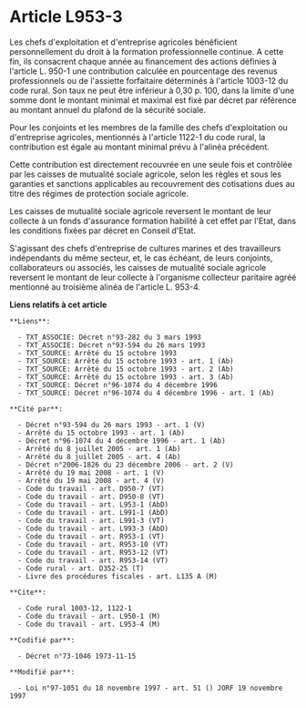 # Article L953-3

Les chefs d'exploitation et d'entreprise agricoles bénéficient personnellement du droit à la formation professionnelle
continue. A cette fin, ils consacrent chaque année au financement des actions définies à l'article L. 950-1 une contribution
calculée en pourcentage des revenus professionnels ou de l'assiette forfaitaire déterminés à l'article 1003-12 du code rural.
Son taux ne peut être inférieur à 0,30 p. 100, dans la limite d'une somme dont le montant minimal et maximal est fixé par
décret par référence au montant annuel du plafond de la sécurité sociale.

Pour les conjoints et les membres de la famille des chefs d'exploitation ou d'entreprise agricoles, mentionnés à l'article
1122-1 du code rural, la contribution est égale au montant minimal prévu à l'alinéa précédent.

Cette contribution est directement recouvrée en une seule fois et contrôlée par les caisses de mutualité sociale agricole,
selon les règles et sous les garanties et sanctions applicables au recouvrement des cotisations dues au titre des régimes de
protection sociale agricole.

Les caisses de mutualité sociale agricole reversent le montant de leur collecte à un fonds d'assurance formation habilité à
cet effet par l'Etat, dans les conditions fixées par décret en Conseil d'Etat.

S'agissant des chefs d'entreprise de cultures marines et des travailleurs indépendants du même secteur, et, le cas échéant,
de leurs conjoints, collaborateurs ou associés, les caisses de mutualité sociale agricole reversent le montant de leur
collecte à l'organisme collecteur paritaire agréé mentionné au troisième alinéa de l'article L. 953-4.

**Liens relatifs à cet article**

	**Liens**:

	  - TXT_ASSOCIE: Décret n°93-282 du 3 mars 1993
	  - TXT_ASSOCIE: Décret n°93-594 du 26 mars 1993
	  - TXT_SOURCE: Arrêté du 15 octobre 1993
	  - TXT_SOURCE: Arrêté du 15 octobre 1993 - art. 1 (Ab)
	  - TXT_SOURCE: Arrêté du 15 octobre 1993 - art. 2 (Ab)
	  - TXT_SOURCE: Arrêté du 15 octobre 1993 - art. 3 (Ab)
	  - TXT_SOURCE: Décret n°96-1074 du 4 décembre 1996
	  - TXT_SOURCE: Décret n°96-1074 du 4 décembre 1996 - art. 1 (Ab)

	**Cité par**:

	  - Décret n°93-594 du 26 mars 1993 - art. 1 (V)
	  - Arrêté du 15 octobre 1993 - art. 1 (Ab)
	  - Décret n°96-1074 du 4 décembre 1996 - art. 1 (Ab)
	  - Arrêté du 8 juillet 2005 - art. 1 (Ab)
	  - Arrêté du 8 juillet 2005 - art. 4 (Ab)
	  - Décret n°2006-1826 du 23 décembre 2006 - art. 2 (V)
	  - Arrêté du 19 mai 2008 - art. 1 (V)
	  - Arrêté du 19 mai 2008 - art. 4 (V)
	  - Code du travail - art. D950-7 (VT)
	  - Code du travail - art. D950-8 (VT)
	  - Code du travail - art. L953-1 (AbD)
	  - Code du travail - art. L991-1 (AbD)
	  - Code du travail - art. L991-3 (VT)
	  - Code du travail - art. L993-3 (AbD)
	  - Code du travail - art. R953-1 (VT)
	  - Code du travail - art. R953-10 (VT)
	  - Code du travail - art. R953-12 (VT)
	  - Code du travail - art. R953-14 (VT)
	  - Code rural - art. D352-25 (T)
	  - Livre des procédures fiscales - art. L135 A (M)

	**Cite**:

	  - Code rural 1003-12, 1122-1
	  - Code du travail - art. L950-1 (M)
	  - Code du travail - art. L953-4 (M)

	**Codifié par**:

	  - Décret n°73-1046 1973-11-15

	**Modifié par**:

	  - Loi n°97-1051 du 18 novembre 1997 - art. 51 () JORF 19 novembre 1997
